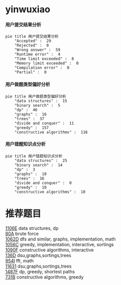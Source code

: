 # yinwuxiao

<!-- tabs:start -->



#### **用户提交结果分析**

```mermaid
pie title 用户提交结果分析
    "Accepted" :  29
    "Rejected" :  0
    "Wrong answer" :  59
    "Runtime error" :  4
    "Time limit exceeded" :  8
    "Memory limit exceeded" :  0
    "Compilation error" :  0
    "Partial" :  0
```

#### **用户做题类型偏好分析**

```mermaid
pie title 用户做题类型偏好分析
    "data structures" :  15
    "binary search" :  5
    "dp" :  46
    "graphs" :  16
    "trees" :  37
    "divide and conquer" :  11
    "greedy" :  157
    "constructive algorithms" :  116
```
#### **用户错题知识点分析**

```mermaid
pie title 用户错题知识点分析
    "data structures" :  25
    "binary search" :  14
    "dp" :  3
    "graphs" :  10
    "trees" :  16
    "divide and conquer" :  0
    "greedy" :  10
    "constructive algorithms" :  10
```



<!-- tabs:end -->
# 推荐题目
[1106E](https://codeforces.com/contest/1106/problem/E)		data structures,
                        dp		  
[80A](https://codeforces.com/contest/80/problem/A)		brute force		  
[1062D](https://codeforces.com/contest/1062/problem/D)		dfs and similar,
                        graphs,
                        implementation,
                        math		  
[1056C](https://codeforces.com/contest/1056/problem/C)		greedy,
                        implementation,
                        interactive,
                        sortings		  
[1090F](https://codeforces.com/contest/1090/problem/F)		constructive algorithms,
                        interactive		  
[136D](https://codeforces.com/contest/136/problem/D)		dsu,graphs,sortings,trees		  
[954I](https://codeforces.com/contest/954/problem/I)		fft,
                        math		  
[11631](https://codeforces.com/contest/1163/problem/1)		dsu,graphs,sortings,trees		  
[1487F](https://codeforces.com/contest/1487/problem/F)		dp,
                        greedy,
                        shortest paths		  
[731B](https://codeforces.com/contest/731/problem/B)		constructive algorithms,
                        greedy		  
